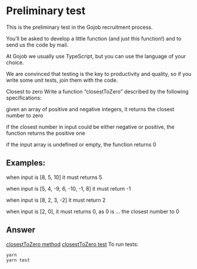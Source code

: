 # Preliminary test

This is the preliminary test in the Gojob recruitment process.

You’ll be asked to develop a little function (and just this function!) and to send us the code by mail.

At Gojob we usually use TypeScript, but you can use the language of your choice.

We are convinced that testing is the key to productivity and quality, so if you write some unit tests, join them with the code.

Closest to zero
Write a function “closestToZero” described by the following specifications:

given an array of positive and negative integers, it returns the closest number to zero

if the closest number in input could be either negative or positive, the function returns the positive one

if the input array is undefined or empty, the function returns 0

## Examples:

when input is [8, 5, 10] it must returns 5

when input is [5, 4, -9, 6, -10, -1, 8] it must return -1

when input is [8, 2, 3, -2] it must return 2

when input is [2, 0], it must returns 0, as 0 is ... the closest number to 0


## Answer
[closestToZero method](src/utils/closestToZero.ts)
[closestToZero test](src/utils/closestToZero.test.ts)
To run tests:
```
yarn
yarn test
```